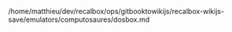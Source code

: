 /home/matthieu/dev/recalbox/ops/gitbooktowikijs/recalbox-wikijs-save/emulators/computosaures/dosbox.md